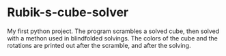 # Rubik-s-cube-solver

My first python project.
The program scrambles a solved cube, then solved with a methon used in blindfolded solvings. The colors of the cube and the rotations are printed out after the scramble, and after the solving.
